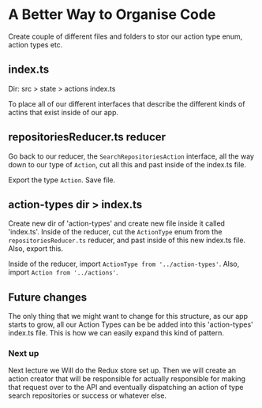 # A Better Way to Organise Code


Create couple of different files and folders to stor our action type enum, action types etc.

## index.ts

Dir: src > state > actions index.ts

To place all of our different interfaces that describe the different kinds of actins that exist inside of our app.

## repositoriesReducer.ts reducer

Go back to our reducer, the `SearchRepositoriesAction` interface, all the way down to our type of `Action`, cut all this and past inside of the index.ts file.

Export the type `Action`. Save file.

## action-types dir > index.ts

Create new dir of 'action-types' and create new file inside it called 'index.ts'.
Inside of the reducer, cut the `ActionType` enum from the `repositoriesReducer.ts` reducer, and past inside of this new index.ts file. Also, export this.

Inside of the reducer, import `ActionType from '../action-types'`.
Also, import `Action from '../actions'`.

## Future changes

The only thing that we might want to change for this structure, as our app starts to grow, all our Action Types can be be added into this 'action-types' index.ts file. This is how we can easily expand this kind of pattern.

### Next up
Next lecture we Will do the Redux store set up. Then we will create an action creator that will be responsible for actually responsible for making that request over to the API and eventually dispatching an action of type search repositories or success or whatever else.
